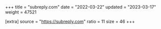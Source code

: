 +++
title = "subreply.com"
date = "2022-03-22"
updated = "2023-03-17"
weight = 47521

[extra]
source = "https://subreply.com"
ratio = 11
size = 46
+++
